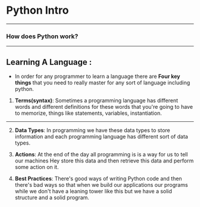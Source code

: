 # Python Intro

---

### How does Python work?


---
## Learning A Language :

- In order for any programmer to learn a language there are **Four key things** that you need to really master for any sort of language including python.

1. **Terms(syntax)**: Sometimes a programming language has different words and different definitions for these words that you're going to have to memorize, things like statements, variables, instantiation.

---

2. **Data Types**: In programming we have these data types to store information and each programming language has different sort of data types.

3. **Actions**: At the end of the day all programming is is a way for us to tell our machines Hey store this data and then retrieve this data and perform some action on it.

4. **Best Practices**: There's good ways of writing Python code and then there's bad ways so that when we build our applications our programs while we don't have a leaning tower like this but we have a solid structure and a solid program.